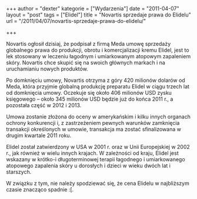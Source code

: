 +++
author = "dexter"
kategorie = ["Wydarzenia"]
date = "2011-04-07"
layout = "post"
tags = ["Elidel"]
title = "Novartis sprzedaje prawa do Elidelu"
url = "/2011/04/07/novartis-sprzedaje-prawa-do-elidelu/"

+++

Novartis ogłosił dzisiaj, że podpisał z firmą Meda umowę sprzedaży globalnego prawa do produkcji, obrotu i komercjalizacji kremu Elidel, jest to lek stosowany w leczeniu łagodnym i umiarkowanym atopowym zapaleniem skóry. Novartis chce skupić się na swoich głównych markach i na uruchamianiu nowych produktów.

<!--more-->Po domknięciu umowy, Novartis otrzyma z góry 420 milionów dolarów od Meda, która przyjmie globalną produkcję preparatu Elidel w ciągu trzech lat od domknięcia umowy. Oczekuje się około 406 milionów USD zysku księgowego &#8211; około 345 milionów USD będzie już do końca 2011 r., a pozostała część w 2012 i 2013. 

Umowa zostanie złożona do oceny w amerykańskim i kilku innych organach ochrony konkurencji i, z zastrzeżeniem pewnych warunków zamknięcia transakcji określonych w umowie, transakcja ma zostać sfinalizowana w drugim kwartale 2011 roku. 

Elidel został zatwierdzony w USA w 2001 r. oraz w Unii Europejskiej w 2002 r., jak również w wielu innych krajach. W zależności od kraju, Elidel jest wskazany w krótko-i długoterminowej terapii łagodnego i umiarkowanego atopowego zapalenia skóry u dorosłych i dzieci w wieku dwóch lat i starszych. 

W związku z tym, nie należy spodziewać się, że cena Elidelu w najbliższym czasie znacząco spadnie :[.